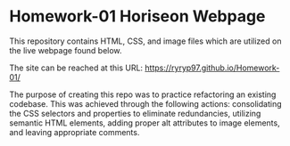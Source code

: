 # Homework-01 Horiseon Webpage

This repository contains HTML, CSS, and image files which are utilized on the live webpage found below.

The site can be reached at this URL: https://ryryp97.github.io/Homework-01/

The purpose of creating this repo was to practice refactoring an existing codebase.  This was achieved through the following actions: consolidating the CSS selectors and properties to eliminate redundancies, utilizing semantic HTML elements, adding proper alt attributes to image elements, and leaving appropriate comments.

